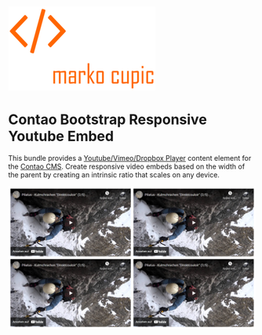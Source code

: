 ![Logo](https://github.com/markocupic/markocupic/blob/main/logo.png)

# Contao Bootstrap Responsive Youtube Embed
This bundle provides a [Youtube/Vimeo/Dropbox Player](https://getbootstrap.com/docs/5.2/helpers/ratio/#example) content element for the [Contao CMS](https://contao.org/).
Create responsive video embeds based on the width of the parent by creating an intrinsic ratio that scales on any device.

![Frontend](docs/images/frontend.png)

